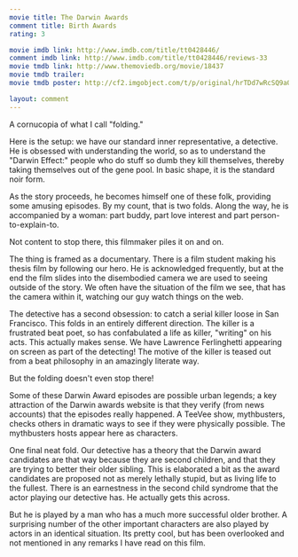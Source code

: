 ```yaml
---
movie title: The Darwin Awards
comment title: Birth Awards
rating: 3

movie imdb link: http://www.imdb.com/title/tt0428446/
comment imdb link: http://www.imdb.com/title/tt0428446/reviews-33
movie tmdb link: http://www.themoviedb.org/movie/18437
movie tmdb trailer: 
movie tmdb poster: http://cf2.imgobject.com/t/p/original/hrTDd7wRcSQ9aOisB39t2d0ULkd.jpg

layout: comment
---
```


A cornucopia of what I call "folding."

Here is the setup: we have our standard inner representative, a detective. He is obsessed with understanding the world, so as to understand the "Darwin Effect:" people who do stuff so dumb they kill themselves, thereby taking themselves out of the gene pool. In basic shape, it is the standard noir form.

As the story proceeds, he becomes himself one of these folk, providing some amusing episodes. By my count, that is two folds. Along the way, he is accompanied by a woman: part buddy, part love interest and part person-to-explain-to.

Not content to stop there, this filmmaker piles it on and on.

The thing is framed as a documentary. There is a film student making his thesis film by following our hero. He is acknowledged frequently, but at the end the film slides into the disembodied camera we are used to seeing outside of the story. We often have the situation of the film we see, that has the camera within it, watching our guy watch things on the web.

The detective has a second obsession: to catch a serial killer loose in San Francisco. This folds in an entirely different direction. The killer is a frustrated beat poet, so has confabulated a life as killer, "writing" on his acts. This actually makes sense. We have Lawrence Ferlinghetti appearing on screen as part of the detecting! The motive of the killer is teased out from a beat philosophy in an amazingly literate way.

But the folding doesn't even stop there!

Some of these Darwin Award episodes are possible urban legends; a key attraction of the Darwin awards website is that they verify (from news accounts) that the episodes really happened. A TeeVee show, mythbusters, checks others in dramatic ways to see if they were physically possible. The mythbusters hosts appear here as characters.

One final neat fold. Our detective has a theory that the Darwin award candidates are that way because they are second children, and that they are trying to better their older sibling. This is elaborated a bit as the award candidates are proposed not as merely lethally stupid, but as living life to the fullest. There is an earnestness in the second child syndrome that the actor playing our detective has. He actually gets this across.

But he is played by a man who has a much more successful older brother. A surprising number of the other important characters are also played by actors in an identical situation. Its pretty cool, but has been overlooked and not mentioned in any remarks I have read on this film.